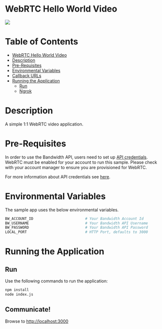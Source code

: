 # WebRTC Hello World Video
<a href="http://dev.bandwidth.com"><img src="https://s3.amazonaws.com/bwdemos/BW-VMP.png"/></a>

 # Table of Contents

<!-- TOC -->

* [WebRTC Hello World Video](#webrtc-hello-world-video)
* [Description](#description)
* [Pre-Requisites](#pre-requisites)
* [Environmental Variables](#environmental-variables)
* [Callback URLs](#callback-urls)
* [Running the Application](#running-the-application)
  * [Run](#run)
  * [Ngrok](#ngrok)

<!-- /TOC -->

# Description

A simple 1:1 WebRTC video application.

# Pre-Requisites

In order to use the Bandwidth API, users need to set up [API credentials](https://dev.bandwidth.com/guides/accountCredentials.html#top). WebRTC must be enabled for your account to run this sample. Please check with your account manager to ensure you are provisioned for WebRTC.

For more information about API credentials see [here](https://dev.bandwidth.com/guides/accountCredentials.html#top).

# Environmental Variables

The sample app uses the below environmental variables.
```sh
BW_ACCOUNT_ID                        # Your Bandwidth Account Id
BW_USERNAME                          # Your Bandwidth API Username
BW_PASSWORD                          # Your Bandwidth API Password
LOCAL_PORT                           # HTTP Port, defaults to 3000
```

# Running the Application
## Run
Use the following commands to run the application:

```sh
npm install
node index.js
```

## Communicate!

Browse to [http://localhost:3000](http://localhost:3000) 